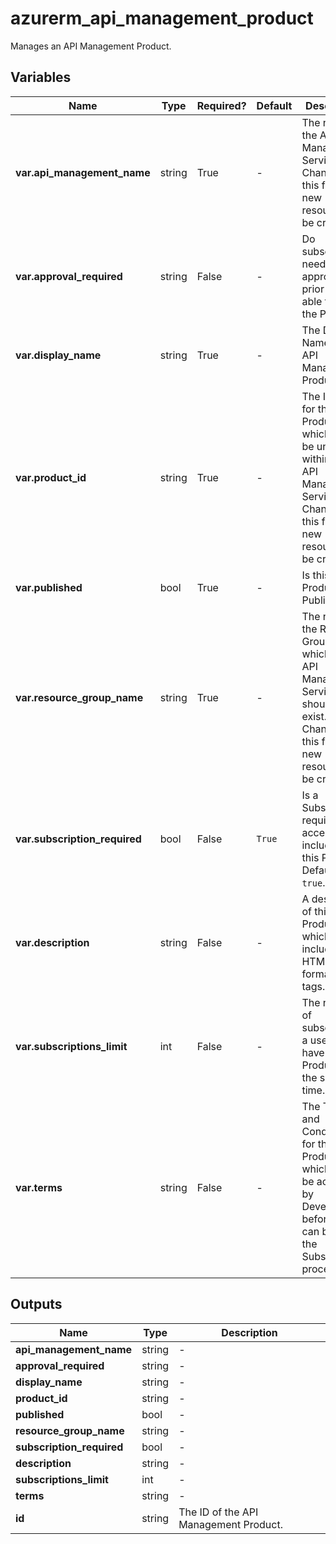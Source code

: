 # azurerm_api_management_product

Manages an API Management Product.

## Variables

| Name | Type | Required? |  Default  |  Description |
| ---- | ---- | --------- |  ----------- | ----------- |
| **var.api_management_name** | string | True | -  |  The name of the API Management Service. Changing this forces a new resource to be created. | 
| **var.approval_required** | string | False | -  |  Do subscribers need to be approved prior to being able to use the Product? | 
| **var.display_name** | string | True | -  |  The Display Name for this API Management Product. | 
| **var.product_id** | string | True | -  |  The Identifier for this Product, which must be unique within the API Management Service. Changing this forces a new resource to be created. | 
| **var.published** | bool | True | -  |  Is this Product Published? | 
| **var.resource_group_name** | string | True | -  |  The name of the Resource Group in which the API Management Service should be exist. Changing this forces a new resource to be created. | 
| **var.subscription_required** | bool | False | `True`  |  Is a Subscription required to access API's included in this Product? Defaults to `true`. | 
| **var.description** | string | False | -  |  A description of this Product, which may include HTML formatting tags. | 
| **var.subscriptions_limit** | int | False | -  |  The number of subscriptions a user can have to this Product at the same time. | 
| **var.terms** | string | False | -  |  The Terms and Conditions for this Product, which must be accepted by Developers before they can begin the Subscription process. | 



## Outputs

| Name | Type | Description |
| ---- | ---- | --------- | 
| **api_management_name** | string  | - | 
| **approval_required** | string  | - | 
| **display_name** | string  | - | 
| **product_id** | string  | - | 
| **published** | bool  | - | 
| **resource_group_name** | string  | - | 
| **subscription_required** | bool  | - | 
| **description** | string  | - | 
| **subscriptions_limit** | int  | - | 
| **terms** | string  | - | 
| **id** | string  | The ID of the API Management Product. | 